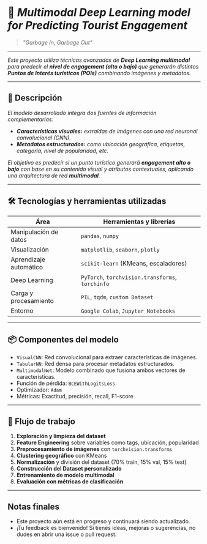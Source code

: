
 # 🧠 *Multimodal Deep Learning model for Predicting Tourist Engagement*
  > *"Garbage In, Garbage Out"*
---

*Este proyecto utiliza técnicas avanzadas de **Deep Learning multimodal** para predecir el **nivel de engagement (alto o bajo)** que generarán distintos **Puntos de Interés turísticos (POIs)** combinando imágenes y metadatos.*

---

## 📌 Descripción

*El modelo desarrollado integra dos fuentes de información complementarias:*

- ***Características visuales:*** *extraídas de imágenes con una red neuronal convolucional (CNN).*
-  ***Metadatos estructurados:*** *como ubicación geográfica, etiquetas, categoría, nivel de popularidad, etc.*

*El objetivo es predecir si un punto turístico generará **engagement alto o bajo** con base en su contenido visual y atributos contextuales, aplicando una arquitectura de red **multimodal**.*

---

## 🛠️ Tecnologías y herramientas utilizadas

| Área              | Herramientas y librerías |
|-------------------|--------------------------|
| Manipulación de datos | `pandas`, `numpy` |
| Visualización | `matplotlib`, `seaborn`, `plotly` |
| Aprendizaje automático | `scikit-learn` (KMeans, escaladores) |
| Deep Learning | `PyTorch`, `torchvision.transforms`, `torchinfo` |
| Carga y procesamiento | `PIL`, `tqdm`, `custom Dataset` |
| Entorno | `Google Colab`, `Jupyter Notebooks` |

---

## 📦 Componentes del modelo

- `VisualCNN`: Red convolucional para extraer características de imágenes.
- `TabularNN`: Red densa para procesar metadatos estructurados.
- `MultimodalNet`: Modelo combinado que fusiona ambos vectores de características.
- Función de pérdida: `BCEWithLogitsLoss`
- Optimizador: `Adam`
- Métricas: Exactitud, precisión, recall, F1-score

---

## 🧪 Flujo de trabajo

1. **Exploración y limpieza del dataset**
2. **Feature Engineering** sobre variables como tags, ubicación, popularidad
3. **Preprocesamiento de imágenes** con `torchvision.transforms`
4. **Clustering geográfico** con KMeans
5. **Normalización** y división del dataset (70% train, 15% val, 15% test)
6. **Construcción del Dataset personalizado**
7. **Entrenamiento de modelo multimodal**
8. **Evaluación con métricas de clasificación**





---

##  Notas finales

- Este proyecto aún está en progreso y continuará siendo actualizado.
- ¡Tu feedback es bienvenido! Si tienes ideas, mejoras o sugerencias, no dudes en abrir una issue o pull request.
